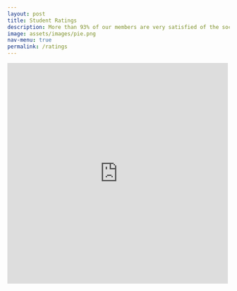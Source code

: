 ```yaml
---
layout: post
title: Student Ratings
description: More than 93% of our members are very satisfied of the society!
image: assets/images/pie.png
nav-menu: true
permalink: /ratings
---
```




<embed src="https://drive.google.com/viewerng/viewer?embedded=true&url=http://modernjive.uk/infographic.pdf" width="500" height="500">
